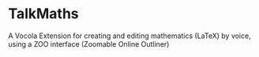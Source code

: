 # TalkMaths
A Vocola Extension for creating and editing mathematics (LaTeX) by voice, using a ZOO interface (Zoomable Online Outliner)
